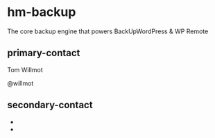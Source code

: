 hm-backup
=========

The core backup engine that powers BackUpWordPress &amp; WP Remote

## primary-contact  
 
Tom Willmot   

@willmot  

## secondary-contact 

-

-
